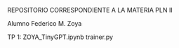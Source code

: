 REPOSITORIO CORRESPONDIENTE A LA MATERIA PLN II

Alumno Federico M. Zoya

TP 1: 
    ZOYA_TinyGPT.ipynb
    trainer.py

